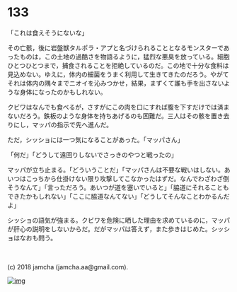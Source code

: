 # 133

「これは食えそうにないな」  

その亡骸，後に岩盤獣タルポラ・アプと名づけられることとなるモンスターであったものは，この土地の過酷さを物語るように，猛烈な悪臭を放っている。細胞ひとつひとつまで，捕食されることを拒絶しているのだ。この地で十分な食料は見込めない。ゆえに，体内の細菌をうまく利用して生きてきたのだろう。やがてそれは体内の隅々までニオイを沁みつかせ，結果，まずくて誰も手を出さないような身体になったのかもしれない。  

クビワはなんでも食べるが，さすがにこの肉を口にすれば腹を下すだけでは済まないだろう。鉄板のような身体を持ちあげるのも困難だ。三人はその骸を置き去りにし，マッパの指示で先へ進んだ。  

ただ，シッショには一つ気になることがあった。「マッパさん」  

「何だ」「どうして遠回りしないでさっきのやつと戦ったの」  

マッパが立ち止まる。「どういうことだ」「マッパさんは不要な戦いはしない。あいつはこっちから仕掛けない限り攻撃してこなかったはずだ。なんでわざわざ倒そうなんて」「言っただろう。あいつが道を塞いでいると」「脇道にそれることもできたかもしれない」「ここに脇道なんてない」「どうしてそんなことわかるんだよ」  

シッショの語気が強まる。クビワを危険に晒した理由を求めているのに，マッパが肝心の説明をしないからだ。だがマッパは答えず，また歩きはじめた。シッショはなおも問う。  

<br>  
<br>  
(c) 2018 jamcha (jamcha.aa@gmail.com).  

[![img](http://i.creativecommons.org/l/by-nc-sa/4.0/88x31.png)](http://creativecommons.org/licenses/by-nc-sa/4.0/deed)
